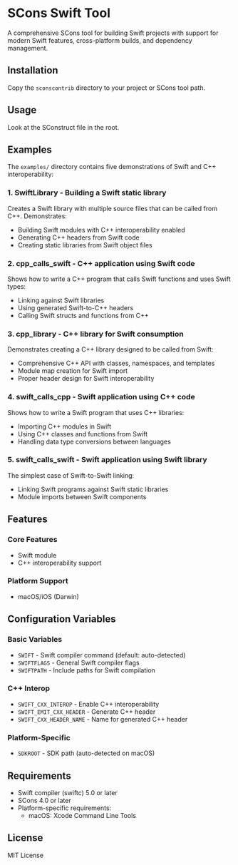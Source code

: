 # SCons Swift Tool

A comprehensive SCons tool for building Swift projects with support for modern Swift features, cross-platform builds, and dependency management.

## Installation

Copy the `sconscontrib` directory to your project or SCons tool path.

## Usage

Look at the SConstruct file in the root.

## Examples

The `examples/` directory contains five demonstrations of Swift and C++ interoperability:

### 1. **SwiftLibrary** - Building a Swift static library
Creates a Swift library with multiple source files that can be called from C++. Demonstrates:
- Building Swift modules with C++ interoperability enabled
- Generating C++ headers from Swift code
- Creating static libraries from Swift object files

### 2. **cpp_calls_swift** - C++ application using Swift code
Shows how to write a C++ program that calls Swift functions and uses Swift types:
- Linking against Swift libraries
- Using generated Swift-to-C++ headers
- Calling Swift structs and functions from C++

### 3. **cpp_library** - C++ library for Swift consumption
Demonstrates creating a C++ library designed to be called from Swift:
- Comprehensive C++ API with classes, namespaces, and templates
- Module map creation for Swift import
- Proper header design for Swift interoperability

### 4. **swift_calls_cpp** - Swift application using C++ code
Shows how to write a Swift program that uses C++ libraries:
- Importing C++ modules in Swift
- Using C++ classes and functions from Swift
- Handling data type conversions between languages

### 5. **swift_calls_swift** - Swift application using Swift library
The simplest case of Swift-to-Swift linking:
- Linking Swift programs against Swift static libraries
- Module imports between Swift components

## Features

### Core Features
- Swift module
- C++ interoperability support

### Platform Support
- macOS/iOS (Darwin)

## Configuration Variables

### Basic Variables
- `SWIFT` - Swift compiler command (default: auto-detected)
- `SWIFTFLAGS` - General Swift compiler flags
- `SWIFTPATH` - Include paths for Swift compilation

### C++ Interop
- `SWIFT_CXX_INTEROP` - Enable C++ interoperability
- `SWIFT_EMIT_CXX_HEADER` - Generate C++ header
- `SWIFT_CXX_HEADER_NAME` - Name for generated C++ header

### Platform-Specific
- `SDKROOT` - SDK path (auto-detected on macOS)

## Requirements

- Swift compiler (swiftc) 5.0 or later
- SCons 4.0 or later
- Platform-specific requirements:
  - macOS: Xcode Command Line Tools

## License

MIT License
